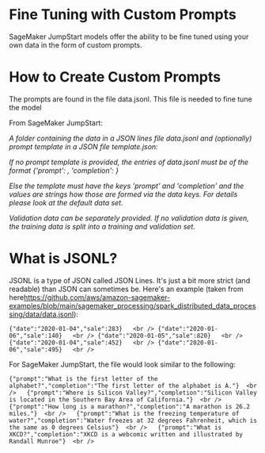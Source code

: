 # Fine Tuning with Custom Prompts

SageMaker JumpStart models offer the ability to be fine tuned using your own data in the form of custom prompts. 

# How to Create Custom Prompts

The prompts are found in the file data.jsonl. This file is needed to fine tune the model

From SageMaker JumpStart:

*A folder containing the data in a JSON lines file data.jsonl and (optionally) prompt template in a JSON file template.json:*

*If no prompt template is provided, the entries of data.jsonl must be of the format {'prompt': <string>, 'completion': <string>}*

*Else the template must have the keys 'prompt' and 'completion' and the values are strings how those are formed via the data keys. For details please look at the default data set.*

*Validation data can be separately provided. If no validation data is given, the training data is split into a training and validation set.*

# What is JSONL?

JSONL is a type of JSON called JSON Lines. It's just a bit more strict (and readable) than JSON can sometimes be. Here's an example (taken from here<https://github.com/aws/amazon-sagemaker-examples/blob/main/sagemaker_processing/spark_distributed_data_processing/data/data.jsonl>):

`
{"date":"2020-01-04","sale":283}   <br />
{"date":"2020-01-06","sale":140}   <br />
{"date":"2020-01-05","sale":820}   <br />
{"date":"2020-01-04","sale":452}   <br />
{"date":"2020-01-06","sale":495}   <br />
`

For SageMaker JumpStart, the file would look similar to the following:


`
{"prompt":"What is the first letter of the alphabet?","completion":"The first letter of the alphabet is A."}  <br />  
{"prompt":"Where is Silicon Valley?","completion":"Silicon Valley is located in the Southern Bay Area of California."}  <br />  
{"prompt":"How long is a marathon?","completion":"A marathon is 26.2 miles."}  <br />  
{"prompt":"What is the freezing temperature of water?","completion":"Water freezes at 32 degrees Fahrenheit, which is the same as 0 degrees Celsius"}  <br />  
{"prompt":"What is XKCD?","completion":"XKCD is a webcomic written and illustrated by Randall Munroe"}  <br />  
`